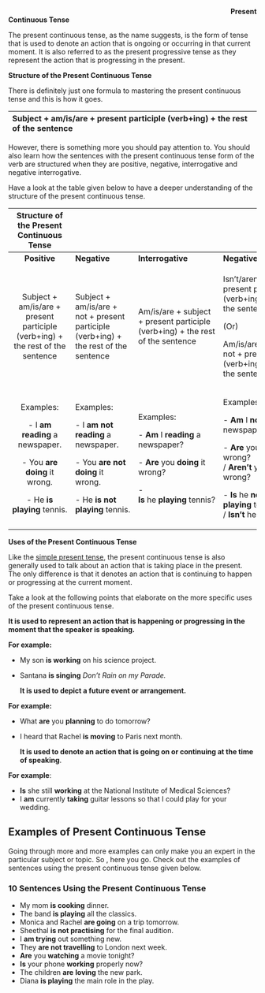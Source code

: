 ﻿`                                                               `**Present Continuous Tense**

The present continuous tense, as the name suggests, is the form of tense that is used to denote an action that is ongoing or occurring in that current moment. It is also referred to as the present progressive tense as they represent the action that is progressing in the present.

**Structure of the Present Continuous Tense**

There is definitely just one formula to mastering the present continuous tense and this is how it goes.

|Subject + **am/is/are + present participle (verb+ing)** + the rest of the sentence|
| :- |

However, there is something more you should pay attention to. You should also learn how the sentences with the present continuous tense form of the verb are structured when they are positive, negative, interrogative and negative interrogative.

Have a look at the table given below to have a deeper understanding of the structure of the present continuous tense.

|Structure of the Present Continuous Tense||||
| :-: | :- | :- | :- |
|**Positive**|**Negative**|**Interrogative**|**Negative Interrogative**|
|Subject + am/is/are + present participle (verb+ing) + the rest of the sentence|Subject + am/is/are + not + present participle (verb+ing) + the rest of the sentence|Am/is/are + subject + present participle (verb+ing) + the rest of the sentence|<p>Isn’t/aren’t + subject + present participle (verb+ing) + the rest of the sentence</p><p>(Or)</p><p>Am/is/are + subject + not + present participle (verb+ing) + the rest of the sentence</p>|
|<p>Examples:</p><p>- I **am reading** a newspaper.</p><p>- You **are doing** it wrong.</p><p>- He **is playing** tennis.</p>|<p>Examples:</p><p>- I **am not reading** a newspaper.</p><p>- You **are not doing** it wrong.</p><p>- He **is not playing** tennis.</p>|<p>Examples:</p><p>- **Am** I **reading** a newspaper?</p><p>- **Are** you **doing** it wrong?</p><p>- **Is** he **playing** tennis?</p>|<p>Examples:</p><p>- **Am** I **not reading** a newspaper?</p><p>- **Are** you **not doing** it wrong? / **Aren’t** you **doing** it wrong?</p><p>- **Is** he **not playing** tennis? / **Isn’t** he **playing** tennis?</p>|

**Uses of the Present Continuous Tense**

Like the [simple present tense](https://byjus.com/english/simple-present-tense/), the present continuous tense is also generally used to talk about an action that is taking place in the present. The only difference is that it denotes an action that is continuing to happen or progressing at the current moment.

Take a look at the following points that elaborate on the more specific uses of the present continuous tense.

**It is used to represent an action that is happening or progressing in the moment that the speaker is speaking.**

**For example:**

- My son **is working** on his science project.
- Santana **is singing** *Don’t Rain on my Parade.*

  **It is used to depict a future event or arrangement.**

**For example:**

- What **are** you **planning** to do tomorrow?
- I heard that Rachel **is moving** to Paris next month.

  **It is used to denote an action that is going on or continuing at the time of speaking**.

**For example**:

- **Is** she still **working** at the National Institute of Medical Sciences?
- I **am** currently **taking** guitar lessons so that I could play for your wedding.
## **Examples of Present Continuous Tense**
Going through more and more examples can only make you an expert in the particular subject or topic. So , here you go. Check out the examples of sentences using the present continuous tense given below.
### 10 Sentences Using the Present Continuous Tense
- My mom **is cooking** dinner.
- The band **is playing** all the classics.
- Monica and Rachel **are going** on a trip tomorrow.
- Sheethal **is not practising** for the final audition.
- I **am trying** out something new.
- They **are not travelling** to London next week.
- **Are** you **watching** a movie tonight?
- **Is** your phone **working** properly now?
- The children **are** **loving** the new park.
- Diana **is playing** the main role in the play.


